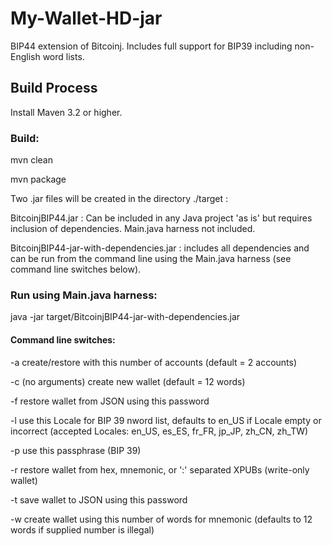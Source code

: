 # My-Wallet-HD-jar

BIP44 extension of Bitcoinj. Includes full support for BIP39 including non-English word lists.

## Build Process

Install Maven 3.2 or higher.

### Build:

mvn clean

mvn package

Two .jar files will be created in the directory ./target :

BitcoinjBIP44.jar : Can be included in any Java project 'as is' but requires inclusion of dependencies. Main.java harness not included.

BitcoinjBIP44-jar-with-dependencies.jar : includes all dependencies and can be run from the command line using the Main.java harness (see command line switches below).

### Run using Main.java harness:

java -jar target/BitcoinjBIP44-jar-with-dependencies.jar

#### Command line switches:

-a create/restore with this number of accounts (default = 2 accounts)

-c (no arguments) create new wallet (default = 12 words)

-f restore wallet from JSON using this password

-l use this Locale for BIP 39 nword list, defaults to en\_US if Locale empty or incorrect (accepted Locales: en\_US, es\_ES, fr\_FR, jp\_JP, zh\_CN, zh\_TW)

-p use this passphrase (BIP 39)

-r restore wallet from hex, mnemonic, or ':' separated XPUBs (write-only wallet)

-t save wallet to JSON using this password

-w create wallet using this number of words for mnemonic (defaults to 12 words if supplied number is illegal)